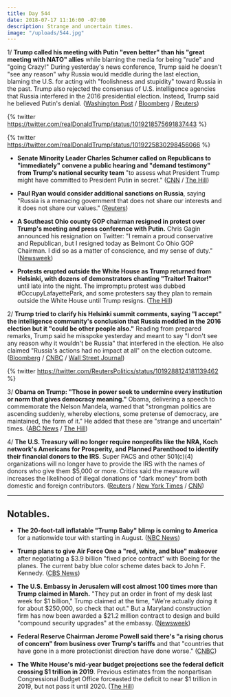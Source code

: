 ```yaml
---
title: Day 544
date: 2018-07-17 11:16:00 -07:00
description: Strange and uncertain times.
image: "/uploads/544.jpg"
---
```


1/ **Trump called his meeting with Putin "even better" than his "great meeting with NATO" allies** while blaming the media for being "rude" and "going Crazy!" During yesterday's news conference, Trump said he doesn't "see any reason" why Russia would meddle during the last election, blaming the U.S. for acting with "foolishness and stupidity" toward Russia in the past. Trump also rejected the consensus of U.S. intelligence agencies that Russia interfered in the 2016 presidential election. Instead, Trump said he believed Putin's denial. ([Washington Post](https://www.washingtonpost.com/politics/growing-number-in-gop-call-for-trump-to-fix-the-damage-from-helsinki-news-conference/2018/07/17/7ea15178-8902-11e8-8aea-86e88ae760d8_story.html) / [Bloomberg](https://www.bloomberg.com/news/articles/2018-07-17/trump-s-putin-defense-proves-too-much-for-some-republicans) / [Reuters](https://www.reuters.com/article/us-usa-russia-summit/rebuking-trumps-embrace-of-putin-u-s-lawmakers-look-to-punish-russia-idUSKBN1K722N))

{% twitter https://twitter.com/realDonaldTrump/status/1019218575691837443 %}

{% twitter https://twitter.com/realDonaldTrump/status/1019225830298456066 %}

* **Senate Minority Leader Charles Schumer called on Republicans to "immediately" convene a public hearing and "demand testimony" from Trump's national security team** "to assess what President Trump might have committed to President Putin in secret." ([CNN](https://www.cnn.com/2018/07/17/politics/chuck-schumer-hearing-russia-news-conference/index.html) / [The Hill](http://thehill.com/homenews/senate/397450-schumer-demands-public-hearing-on-what-trump-might-have-committed-to-putin))

* **Paul Ryan would consider additional sanctions on Russia**, saying "Russia is a menacing government that does not share our interests and it does not share our values." ([Reuters](https://www.reuters.com/article/us-usa-russia-summit-ryan/house-may-consider-new-sanctions-on-russia-speaker-ryan-idUSKBN1K71UW))

* **A Southeast Ohio county GOP chairman resigned in protest over Trump's meeting and press conference with Putin.** Chris Gagin announced his resignation on Twitter: "I remain a proud conservative and Republican, but I resigned today as Belmont Co Ohio GOP Chairman. I did so as a matter of conscience, and my sense of duty." ([Newsweek](https://www.newsweek.com/ohio-gop-leader-resigns-protest-over-trump-putin-summit-its-matter-conscience-1027719))

* **Protests erupted outside the White House as Trump returned from Helsinki, with dozens of demonstrators chanting "Traitor! Traitor!"** until late into the night. The impromptu protest was dubbed #OccupyLafayettePark, and some protesters say they plan to remain outside the White House until Trump resigns. ([The Hill](http://thehill.com/homenews/news/397356-protests-erupt-outside-of-white-house-as-trump-returns-from-putin-summit))

2/ **Trump tried to clarify his Helsinki summit comments, saying "I accept" the intelligence community's conclusion that Russia meddled in the 2016 election but it "could be other people also."** Reading from prepared remarks, Trump said he misspoke yesterday and meant to say "I don't see any reason why it wouldn't be Russia" that interfered in the election. He also claimed "Russia's actions had no impact at all" on the election outcome. ([Bloomberg](https://www.bloomberg.com/news/articles/2018-07-17/trump-says-he-accepts-intelligence-conclusion-that-russia-meddled-in-2016-election) / [CNBC](https://www.cnbc.com/2018/07/17/trump-election-meddling-took-place-but-russian-actions-had-no-impact.html) / [Wall Street Journal](https://www.wsj.com/articles/trump-stands-by-his-positive-read-of-putin-summit-amid-criticism-1531847452))

{% twitter https://twitter.com/ReutersPolitics/status/1019288124181139462 %}

3/ **Obama on Trump: "Those in power seek to undermine every institution or norm that gives democracy meaning."** Obama, delivering a speech to commemorate the Nelson Mandela, warned that "strongman politics are ascending suddenly, whereby elections, some pretense of democracy, are maintained, the form of it." He added that these are "strange and uncertain" times. ([ABC News](https://abcnews.go.com/Politics/obama-give-speech-south-africa-commemorate-nelson-mandelas/story?id=56619879) / [The Hill](http://thehill.com/homenews/news/397410-obama-those-in-power-are-trying-to-undermine-every-institution-or-norm-that))

4/ **The U.S. Treasury will no longer require nonprofits like the NRA, Koch network's Americans for Prosperity, and Planned Parenthood to identify their financial donors to the IRS**. Super PACS and other 501(c)(4) organizations will no longer have to provide the IRS with the names of donors who give them $5,000 or more. Critics said the measure will increases the likelihood of illegal donations of "dark money" from both domestic and foreign contributors. ([Reuters](https://www.reuters.com/article/us-usa-tax-groups/u-s-treasury-moves-to-protect-identities-of-dark-money-political-donors-idUSKBN1K704F) / [New York Times](https://www.nytimes.com/2018/07/17/us/politics/irs-will-no-longer-force-kochs-and-other-groups-to-disclose-donors.html) / [CNN](https://www.cnn.com/2018/07/17/politics/treasury-irs-donor-lists/index.html))

---

## Notables.

* **The 20-foot-tall inflatable "Trump Baby" blimp is coming to America** for a nationwide tour with starting in August. ([NBC News](https://www.nbcnews.com/news/us-news/trump-baby-protest-blimp-coming-america-n891891))

* **Trump plans to give Air Force One a "red, white, and blue" makeover** after negotiating a $3.9 billion "fixed price contract" with Boeing for the planes. The current baby blue color scheme dates back to John F. Kennedy. ([CBS News](https://www.cbsnews.com/news/trump-air-force-one-getting-makeover/))

* **The U.S. Embassy in Jerusalem will cost almost 100 times more than Trump claimed in March.** "They put an order in front of my desk last week for $1 billion," Trump claimed at the time, "We’re actually doing it for about $250,000, so check that out." But a Maryland construction firm has now been awarded a $21.2 million contract to design and build "compound security upgrades" at the embassy. ([Newsweek](https://www.newsweek.com/us-jerusalem-embassy-cost-100-times-more-trump-claimed-1027644))

* **Federal Reserve Chairman Jerome Powell said there's "a rising chorus of concern" from business over Trump's tariffs** and that "countries that have gone in a more protectionist direction have done worse." ([CNBC](https://www.cnbc.com/2018/07/17/powell-countries-that-levy-tariffs-have-done-worse-over-time.html))

* **The White House's mid-year budget projections see the federal deficit crossing $1 trillion in 2019**. Previous estimates from the nonpartisan Congressional Budget Office forceasted the deficit to near $1 trillion in 2019, but not pass it until 2020. ([The Hill](http://thehill.com/homenews/administration/397445-white-house-budget-projects-1-trillion-deficit-in-2019))